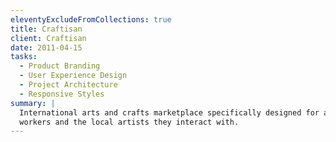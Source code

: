 ```yaml
---
eleventyExcludeFromCollections: true
title: Craftisan
client: Craftisan
date: 2011-04-15
tasks:
  - Product Branding
  - User Experience Design
  - Project Architecture
  - Responsive Styles
summary: |
  International arts and crafts marketplace specifically designed for aid
  workers and the local artists they interact with.
---
```



